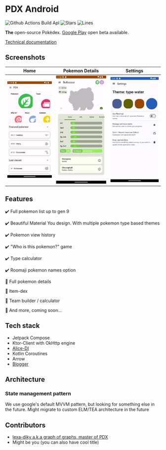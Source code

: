 # PDX Android

![Github Actions Build Apl](https://img.shields.io/github/actions/workflow/status/PDX-ORG/pdx-mobile-android/build_apk.yml)
![Stars](https://img.shields.io/github/stars/PDX-ORG/pdx-mobile-android)
![Lines](https://img.shields.io/tokei/lines/github/PDX-ORG/pdx-mobile-android)

**The** open-source Pokèdex. [Google Play](https://play.google.com/store/apps/details?id=io.github.lexadiky.pdx) open beta available.

[Technical documentation](docs/index.md)

## Screenshots

Home |                          Pokemon Details                           | Settings
:---:|:------------------------------------------------------------------:|:-------------------------: 
![home_sample.png](assets%2Fhome_sample.png)  | ![pokemon_details_sample.png](assets%2Fpokemon_details_sample.png) | ![settings_sample.png](assets%2Fsettings_sample.png)

## Features

✔️ Full pokemon list up to gen 9

✔️ Beautiful Material You design. With multiple pokemon type based themes

✔️ Pokemon view history

✔️ "Who is this pokemon?" game

✔️ Type calculator

✔️ Roomaji pokemon names option

🚧 Full pokemon details

🚧 Item-dex

🚧 Team builder / calculator

🚧 And more, coming soon...

## Tech stack

- Jetpack Compose
- Ktor-Client with OkHttp engine
- [Alice-DI](https://github.com/akore-org/alice)
- Kotlin Coroutines
- Arrow
- [Blogger](https://github.com/akore-org/blogger)

## Architecture

### State management pattern

We use google's default MVVM pattern, but looking for something else in the future.
Might migrate to custom ELM/TEA architecture in the future

## Contributors

- [lexa-diky a.k.a graph of graphs, master of PDX](https://github.com/lexa-diky)
- Might be you (you can also have cool title)
